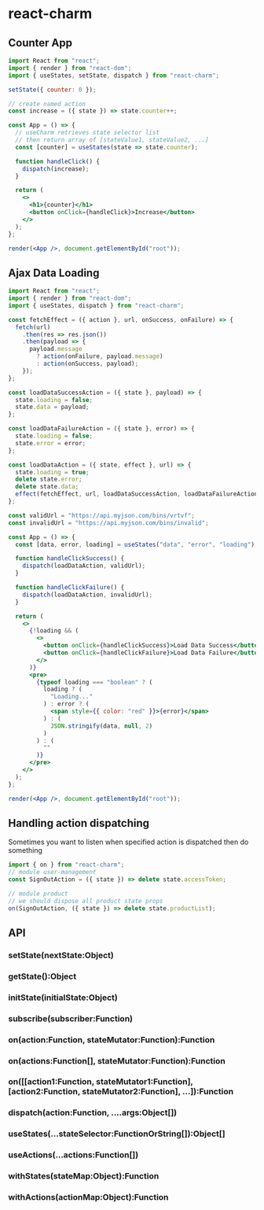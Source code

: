 # react-charm

## Counter App

```jsx harmony
import React from "react";
import { render } from "react-dom";
import { useStates, setState, dispatch } from "react-charm";

setState({ counter: 0 });

// create named action
const increase = ({ state }) => state.counter++;

const App = () => {
  // useCharm retrieves state selector list
  // then return array of [stateValue1, stateValue2, ...]
  const [counter] = useStates(state => state.counter);

  function handleClick() {
    dispatch(increase);
  }

  return (
    <>
      <h1>{counter}</h1>
      <button onClick={handleClick}>Increase</button>
    </>
  );
};

render(<App />, document.getElementById("root"));
```

## Ajax Data Loading

```jsx harmony
import React from "react";
import { render } from "react-dom";
import { useStates, dispatch } from "react-charm";

const fetchEffect = ({ action }, url, onSuccess, onFailure) => {
  fetch(url)
    .then(res => res.json())
    .then(payload => {
      payload.message
        ? action(onFailure, payload.message)
        : action(onSuccess, payload);
    });
};

const loadDataSuccessAction = ({ state }, payload) => {
  state.loading = false;
  state.data = payload;
};

const loadDataFailureAction = ({ state }, error) => {
  state.loading = false;
  state.error = error;
};

const loadDataAction = ({ state, effect }, url) => {
  state.loading = true;
  delete state.error;
  delete state.data;
  effect(fetchEffect, url, loadDataSuccessAction, loadDataFailureAction);
};

const validUrl = "https://api.myjson.com/bins/vrtvf";
const invalidUrl = "https://api.myjson.com/bins/invalid";

const App = () => {
  const [data, error, loading] = useStates("data", "error", "loading");

  function handleClickSuccess() {
    dispatch(loadDataAction, validUrl);
  }

  function handleClickFailure() {
    dispatch(loadDataAction, invalidUrl);
  }

  return (
    <>
      {!loading && (
        <>
          <button onClick={handleClickSuccess}>Load Data Success</button>{" "}
          <button onClick={handleClickFailure}>Load Data Failure</button>
        </>
      )}
      <pre>
        {typeof loading === "boolean" ? (
          loading ? (
            "Loading..."
          ) : error ? (
            <span style={{ color: "red" }}>{error}</span>
          ) : (
            JSON.stringify(data, null, 2)
          )
        ) : (
          ""
        )}
      </pre>
    </>
  );
};

render(<App />, document.getElementById("root"));
```

## Handling action dispatching

Sometimes you want to listen when specified action is dispatched then do something

```jsx harmony
import { on } from "react-charm";
// module user-management
const SignOutAction = ({ state }) => delete state.accessToken;

// module product
// we should dispose all product state props
on(SignOutAction, ({ state }) => delete state.productList);
```

## API

### setState(nextState:Object)

### getState():Object

### initState(initialState:Object)

### subscribe(subscriber:Function)

### on(action:Function, stateMutator:Function):Function

### on(actions:Function[], stateMutator:Function):Function

### on(\[\[action1:Function, stateMutator1:Function], \[action2:Function, stateMutator2:Function], ...]):Function

### dispatch(action:Function, ....args:Object[])

### useStates(...stateSelector:FunctionOrString[]):Object[]

### useActions(...actions:Function[])

### withStates(stateMap:Object):Function

### withActions(actionMap:Object):Function
